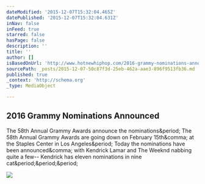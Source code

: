 ```yaml
---
dateModified: '2015-12-07T15:32:04.465Z'
datePublished: '2015-12-07T15:32:04.631Z'
inNav: false
inFeed: true
starred: false
hasPage: false
description: ''
title: ''
author: []
isBasedOnUrl: 'http://www.hotnewhiphop.com/2016-grammy-nominations-announced-news.19017.html'
sourcePath: _posts/2015-12-07-50c87f3d-25eb-462a-aae3-896f9513fb36.md
published: true
_context: 'http://schema.org'
_type: MediaObject

---
```

<article style=""><h1>2016 Grammy Nominations Announced</h1><p>The 58th Annual Grammy Awards announce the nominations&amp;period; The 58th Annual Grammy Awards are going down on February 15th&amp;comma; at the Staples Center in Los Angeles&amp;period; Today the nominations have been announced&amp;comma; with Kendrick Lamar and The Weeknd nabbing quite a few-- Kendrick has eleven nominations in nine cat&amp;period;&amp;period;&amp;period;</p><img src="http://www.hotnewhiphop.com/image/620x412/cover/1449497234_5eaa3fc1182e1faa7897d5198a48008e.jpg/7da86e41f7e02c74a329d595364561c6/1449496076_cc8b9031c4919a2220bfd264b4ca2405.jpg" /></article>